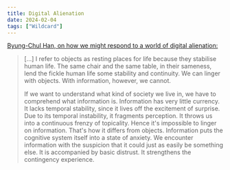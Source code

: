 ```yaml
---
title: Digital Alienation
date: 2024-02-04
tags: ["Wildcard"]
---
```


[Byung-Chul Han, on how we might respond to a world of digital alienation:](https://artreview.com/byung-chul-han-i-practise-philosophy-as-art/)

> [...] I refer to objects as resting places for life because they stabilise human life. The same chair and the same table, in their sameness, lend the fickle human life some stability and continuity. We can linger with objects. With information, however, we cannot.
>
> If we want to understand what kind of society we live in, we have to comprehend what information is. Information has very little currency. It lacks temporal stability, since it lives off the excitement of surprise. Due to its temporal instability, it fragments perception. It throws us into a continuous frenzy of topicality. Hence it's impossible to linger on information. That's how it differs from objects. Information puts the cognitive system itself into a state of anxiety. We encounter information with the suspicion that it could just as easily be something else. It is accompanied by basic distrust. It strengthens the contingency experience.
